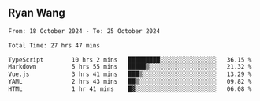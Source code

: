 ## Ryan Wang

<!--START_SECTION:waka-->

```txt
From: 18 October 2024 - To: 25 October 2024

Total Time: 27 hrs 47 mins

TypeScript        10 hrs 2 mins   █████████░░░░░░░░░░░░░░░░   36.15 %
Markdown          5 hrs 55 mins   █████▒░░░░░░░░░░░░░░░░░░░   21.32 %
Vue.js            3 hrs 41 mins   ███▒░░░░░░░░░░░░░░░░░░░░░   13.29 %
YAML              2 hrs 43 mins   ██▒░░░░░░░░░░░░░░░░░░░░░░   09.82 %
HTML              1 hr 41 mins    █▓░░░░░░░░░░░░░░░░░░░░░░░   06.08 %
```

<!--END_SECTION:waka-->
